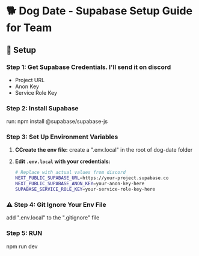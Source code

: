 # 🐕 Dog Date - Supabase Setup Guide for Team


## 🚀 Setup


### Step 1: Get Supabase Credentials. I'll send it on discord
- Project URL
- Anon Key
- Service Role Key

### Step 2: Install Supabase
   run:
   npm install @supabase/supabase-js


### Step 3: Set Up Environment Variables
1. **CCreate the env file:**
   create a ".env.local" in the root of dog-date folder

2. **Edit `.env.local` with your credentials:**
   ```bash
   # Replace with actual values from discord
   NEXT_PUBLIC_SUPABASE_URL=https://your-project.supabase.co
   NEXT_PUBLIC_SUPABASE_ANON_KEY=your-anon-key-here
   SUPABASE_SERVICE_ROLE_KEY=your-service-role-key-here
   ```

### ⚠️ **Step 4: Git Ignore Your Env File**
   add ".env.local" to the ".gitignore" file

### Step 5: RUN
   npm run dev


